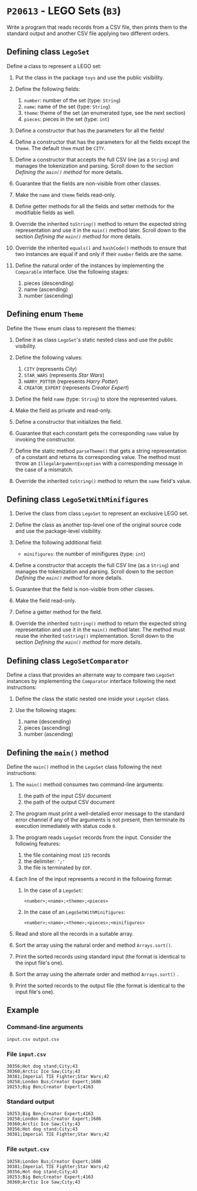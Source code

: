 # `P20613` - LEGO Sets (`B3`)

Write a program that reads records from a CSV file, then prints them to the standard output and another CSV file applying two different orders.

## Defining class `LegoSet`

Define a class to represent a LEGO set:

1. Put the class in the package `toys` and use the public visibility.
1. Define the following fields:

   1. `number`: number of the set (type: `String`)
   1. `name`: name of the set (type: `String`)
   1. `theme`: theme of the set (an enumerated type, see the next section)
   1. `pieces`: pieces in the set (type: `int`)

1. Define a constructor that has the parameters for all the fields!
1. Define a constructor that has the parameters for all the fields except the `theme`. The default `them` must be `CITY`.
1. Define a constructor that accepts the full CSV line (as a `String`) and manages the tokenization and parsing. Scroll down to the section *Defining the `main()` method* for more details.
1. Guarantee that the fields are non-visible from other classes.
1. Make the `name` and `theme` fields read-only.
1. Define getter methods for all the fields and setter methods for the modifiable fields as well.
1. Override the inherited `toString()` method to return the expected string representation and use it in the `main()` method later. Scroll down to the section *Defining the `main()` method* for more details.
1. Override the inherited `equals()` and `hashCode()` methods to ensure that two instances are equal if and only if their `number` fields are the same.
1. Define the natural order of the instances by implementing the `Comparable` interface. Use the following stages:

   1. pieces (descending)
   1. name (ascending)
   1. number (ascending)

## Defining enum `Theme`

Define the `Theme` enum class to represent the themes:

1. Define it as class `LegoSet`'s static nested class and use the public visibility.
1. Define the following values:

   1. `CITY` (represents *City*)
   1. `STAR_WARS` (represents *Star Wars*)
   1. `HARRY_POTTER` (represents *Harry Potter*)
   1. `CREATOR_EXPERT` (represents *Creator Expert*)

1. Define the field `name` (type: `String`) to store the represented values.
1. Make the field as private and read-only.
1. Define a constructor that initializes the field.
1. Guarantee that each constant gets the corresponding `name` value by invoking the constructor.
1. Define the static method `parseTheme()` that gets a string representation of a constant and returns its corresponding value. The method must throw an `IllegalArgumentException` with a corresponding message in the case of a mismatch.
1. Override the inherited `toString()` method to return the `name` field's value.

## Defining class `LegoSetWithMinifigures`

1. Derive the class from class `LegoSet` to represent an exclusive LEGO set.
1. Define the class as another top-level one of the original source code and use the package-level visibility.
1. Define the following additional field:

   * `minifigures`: the number of minifigures (type: `int`)

1. Define a constructor that accepts the full CSV line (as a `String`) and manages the tokenization and parsing. Scroll down to the section *Defining the `main()` method* for more details.
1. Guarantee that the field is non-visible from other classes.
1. Make the field read-only.
1. Define a getter method for the field.
1. Override the inherited `toString()` method to return the expected string representation and use it in the `main()` method later. The method must reuse the inherited `toString()` implementation. Scroll down to the section *Defining the `main()` method* for more details.

## Defining class `LegoSetComparator`

Define a class that provides an alternate way to compare two `LegoSet` instances by implementing the `Comparator` interface following the next instructions:

1. Define the class the static nested one inside your `LegoSet` class.
1. Use the following stages:

   1. name (descending)
   1. pieces (ascending)
   1. number (ascending)


## Defining the `main()` method

Define the `main()` method in the `LegoSet` class following the next instructions:

1. The `main()` method consumes two command-line arguments:

   1. the path of the input CSV document
   1. the path of the output CSV document

1. The program must print a well-detailed error message to the standard error channel if any of the arguments is not present, then terminate its execution immediately with status code `0`.
1. The program reads `LegoSet` records from the input. Consider the following features:

   1. the file containing most `125` records
   1. the delimiter: `';'`
   1. the file is terminated by `EOF`.

1. Each line of the input represents a record in the following format:

   1. In the case of a `LegoSet`:

      ```
      <number>;<name>;<theme>;<pieces>
      ```

   1. In the case of an `LegoSetWithMinifigures`:

      ```
      <number>;<name>;<theme>;<pieces>;<minifigures>
      ```

1. Read and store all the records in a suitable array.
1. Sort the array using the natural order and method `Arrays.sort()`.
1. Print the sorted records using standard input (the format is identical to the input file's one).
1. Sort the array using the alternate order and method `Arrays.sort()` .
1. Print the sorted records to the output file (the format is identical to the input file's one).

## Example

### Command-line arguments

```
input.csv output.csv
```


### File `input.csv`

```
30356;Hot dog stand;City;43
30360;Arctic Ice Saw;City;43
30381;Imperial TIE Fighter;Star Wars;42
10258;London Bus;Creator Expert;1686
10253;Big Ben;Creator Expert;4163
```

### Standard output

```
10253;Big Ben;Creator Expert;4163
10258;London Bus;Creator Expert;1686
30360;Arctic Ice Saw;City;43
30356;Hot dog stand;City;43
30381;Imperial TIE Fighter;Star Wars;42
```

### File `output.csv`

```
10258;London Bus;Creator Expert;1686
30381;Imperial TIE Fighter;Star Wars;42
30356;Hot dog stand;City;43
10253;Big Ben;Creator Expert;4163
30360;Arctic Ice Saw;City;43
```
